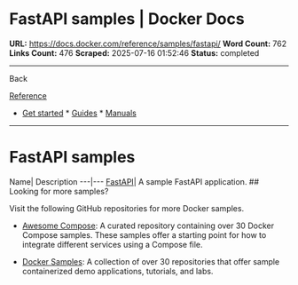 # FastAPI samples | Docker Docs

**URL:** https://docs.docker.com/reference/samples/fastapi/
**Word Count:** 762
**Links Count:** 476
**Scraped:** 2025-07-16 01:52:46
**Status:** completed

---

Back

[Reference](https://docs.docker.com/reference/)

  * [Get started](https://docs.docker.com/get-started/)   * [Guides](https://docs.docker.com/guides/)   * [Manuals](https://docs.docker.com/manuals/)

* * *

# FastAPI samples

Name| Description   ---|---   [FastAPI](https://github.com/docker/awesome-compose/tree/master/fastapi)| A sample FastAPI application.      ## Looking for more samples?

Visit the following GitHub repositories for more Docker samples.

  * [Awesome Compose](https://github.com/docker/awesome-compose): A curated repository containing over 30 Docker Compose samples. These samples offer a starting point for how to integrate different services using a Compose file.

  * [Docker Samples](https://github.com/dockersamples?q=&type=all&language=&sort=stargazers): A collection of over 30 repositories that offer sample containerized demo applications, tutorials, and labs.